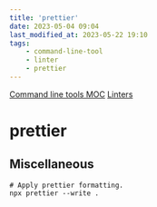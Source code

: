 ```yaml
---
title: 'prettier'
date: 2023-05-04 09:04
last_modified_at: 2023-05-22 19:10
tags:
    - command-line-tool
    - linter
    - prettier
---
```


[Command line tools MOC](Command%20line%20tools%20MOC.md)
[Linters](Linters.md)

# prettier

## Miscellaneous

```shell
# Apply prettier formatting.
npx prettier --write .
```
